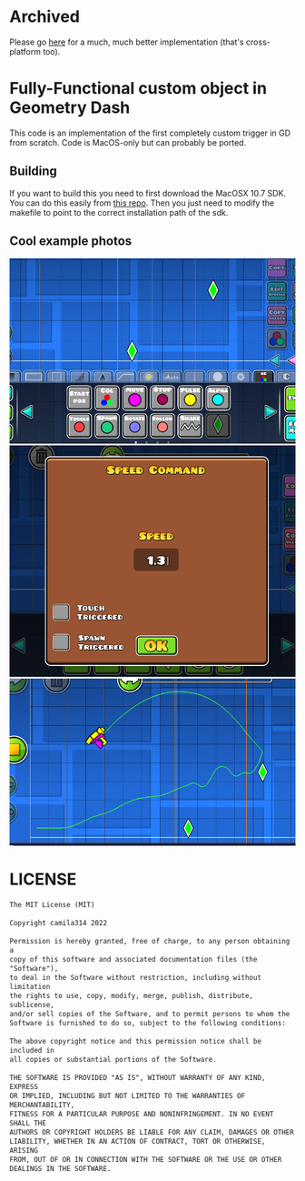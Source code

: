 # Archived

Please go [here](https://github.com/camila314/gd-custom-object) for a much, much better implementation (that's cross-platform too).

# Fully-Functional custom object in Geometry Dash
This code is an implementation of the first completely custom trigger in GD from scratch. Code is MacOS-only but can probably be ported.

## Building
If you want to build this you need to first download the MacOSX 10.7 SDK. You can do this easily from [this repo](https://github.com/phracker/MacOSX-SDKs). Then you just need to modify the makefile to point to the correct installation path of the sdk.

## Cool example photos

![example 1](example_photos/1.png)
![example 1](example_photos/2.png)
![example 1](example_photos/3.png)

# LICENSE

	The MIT License (MIT)

	Copyright camila314 2022

	Permission is hereby granted, free of charge, to any person obtaining a 
	copy of this software and associated documentation files (the "Software"), 
	to deal in the Software without restriction, including without limitation 
	the rights to use, copy, modify, merge, publish, distribute, sublicense, 
	and/or sell copies of the Software, and to permit persons to whom the 
	Software is furnished to do so, subject to the following conditions:

	The above copyright notice and this permission notice shall be included in 
	all copies or substantial portions of the Software.

	THE SOFTWARE IS PROVIDED "AS IS", WITHOUT WARRANTY OF ANY KIND, EXPRESS 
	OR IMPLIED, INCLUDING BUT NOT LIMITED TO THE WARRANTIES OF MERCHANTABILITY, 
	FITNESS FOR A PARTICULAR PURPOSE AND NONINFRINGEMENT. IN NO EVENT SHALL THE 
	AUTHORS OR COPYRIGHT HOLDERS BE LIABLE FOR ANY CLAIM, DAMAGES OR OTHER 
	LIABILITY, WHETHER IN AN ACTION OF CONTRACT, TORT OR OTHERWISE, ARISING 
	FROM, OUT OF OR IN CONNECTION WITH THE SOFTWARE OR THE USE OR OTHER 
	DEALINGS IN THE SOFTWARE.
